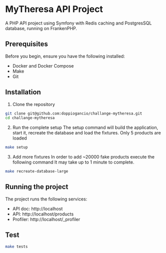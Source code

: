 # MyTheresa API Project

A PHP API project using Symfony with Redis caching and PostgresSQL database, running on FrankenPHP.

## Prerequisites

Before you begin, ensure you have the following installed:
- Docker and Docker Compose
- Make
- Git

## Installation

1. Clone the repository
```bash
git clone git@github.com:doppiogancio/challange-mytheresa.git
cd challange-mytheresa
```

2. Run the complete setup
The setup command will build the application, start it, recreate the database and load the fixtures.
Only 5 products are loaded
```bash
make setup
```

3. Add more fixtures
In order to add ~20000 fake products execute the following command
It may take up to 1 minute to complete.
```bash
make recreate-database-large
```

## Running the project 

The project runs the following services:
- API doc: http://localhost
- API: http://localhost/products
- Profiler: http://localhost/_profiler

## Test
```bash
make tests
```